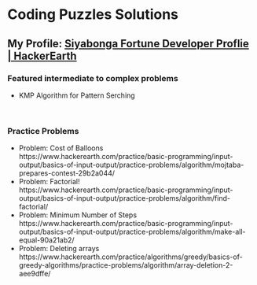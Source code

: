 <h1> Coding Puzzles Solutions </h1>

<p>
 <h2> 
   My Profile:  
   <a href="https://www.hackerearth.com/@nkunaf.sf" target="_blank">Siyabonga Fortune Developer Proflie | HackerEarth </a>  
 </h2>  
</p>

<p>
  <h3> Featured intermediate to complex problems </h3>
  <ul>
    <li>KMP Algorithm for Pattern Serching</li>
  </ul>
</p>
  
<br>
<p>
<h3> Practice Problems </h3>
<ul>  
  <li>
    Problem: Cost of Balloons <br>
    https://www.hackerearth.com/practice/basic-programming/input-output/basics-of-input-output/practice-problems/algorithm/mojtaba-prepares-contest-29b2a044/
  </li>
  <li>
    Problem: Factorial! <br>
    https://www.hackerearth.com/practice/basic-programming/input-output/basics-of-input-output/practice-problems/algorithm/find-factorial/
  </li>   
  <li>
    Problem: Minimum Number of Steps <br>
    https://www.hackerearth.com/practice/basic-programming/input-output/basics-of-input-output/practice-problems/algorithm/make-all-equal-90a21ab2/
  </li>  
 <li>
   Problem: Deleting arrays <br>
   https://www.hackerearth.com/practice/algorithms/greedy/basics-of-greedy-algorithms/practice-problems/algorithm/array-deletion-2-aee9dffe/
</li>
  
<ul>
</p>
  
 
